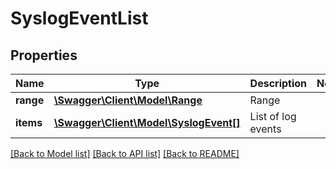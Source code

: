 # SyslogEventList

## Properties
Name | Type | Description | Notes
------------ | ------------- | ------------- | -------------
**range** | [**\Swagger\Client\Model\Range**](Range.md) | Range | 
**items** | [**\Swagger\Client\Model\SyslogEvent[]**](SyslogEvent.md) | List of log events | 

[[Back to Model list]](../README.md#documentation-for-models) [[Back to API list]](../README.md#documentation-for-api-endpoints) [[Back to README]](../README.md)



